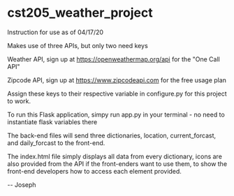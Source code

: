 # cst205_weather_project

Instruction for use as of 04/17/20

Makes use of three APIs, but only two need keys

Weather API, sign up at https://openweathermap.org/api for the "One Call API"

Zipcode API, sign up at https://www.zipcodeapi.com for the free usage plan

Assign these keys to their respective variable in configure.py for this project to work.

To run this Flask application, simpy run app.py in your terminal - no need to instantiate flask variables there

The back-end files will send three dictionaries, location, current_forcast, and daily_forcast to the front-end. 

The index.html file simply displays all data from every dictionary, icons are also provided from the API if the 
front-enders want to use them, to show the front-end developers how to access each element provided.


-- Joseph
